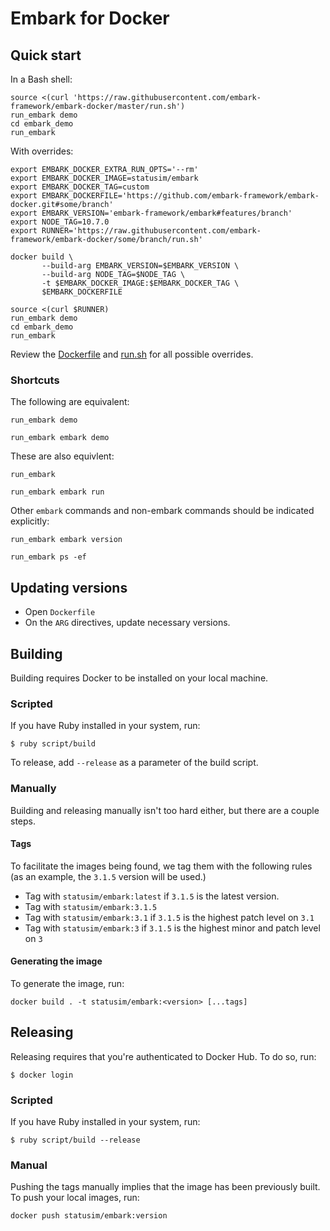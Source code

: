 # Embark for Docker

## Quick start

In a Bash shell:
``` shell
source <(curl 'https://raw.githubusercontent.com/embark-framework/embark-docker/master/run.sh')
run_embark demo
cd embark_demo
run_embark
```

With overrides:

``` shell
export EMBARK_DOCKER_EXTRA_RUN_OPTS='--rm'
export EMBARK_DOCKER_IMAGE=statusim/embark
export EMBARK_DOCKER_TAG=custom
export EMBARK_DOCKERFILE='https://github.com/embark-framework/embark-docker.git#some/branch'
export EMBARK_VERSION='embark-framework/embark#features/branch'
export NODE_TAG=10.7.0
export RUNNER='https://raw.githubusercontent.com/embark-framework/embark-docker/some/branch/run.sh'

docker build \
       --build-arg EMBARK_VERSION=$EMBARK_VERSION \
       --build-arg NODE_TAG=$NODE_TAG \
       -t $EMBARK_DOCKER_IMAGE:$EMBARK_DOCKER_TAG \
       $EMBARK_DOCKERFILE

source <(curl $RUNNER)
run_embark demo
cd embark_demo
run_embark
```

Review the [Dockerfile](https://github.com/embark-framework/embark-docker/blob/master/Dockerfile) and [run.sh](https://github.com/embark-framework/embark-docker/blob/master/run.sh#L66-L70) for all possible overrides.

### Shortcuts

The following are equivalent:

``` shell
run_embark demo
```
``` shell
run_embark embark demo
```

These are also equivlent:

``` shell
run_embark
```
``` shell
run_embark embark run
```

Other `embark` commands and non-embark commands should be indicated explicitly:

``` shell
run_embark embark version
```
``` shell
run_embark ps -ef
```

## Updating versions

* Open `Dockerfile`
* On the `ARG` directives, update necessary versions.

## Building

Building requires Docker to be installed on your local machine.

### Scripted

If you have Ruby installed in your system, run:

```
$ ruby script/build
```

To release, add `--release` as a parameter of the build script.

### Manually

Building and releasing manually isn't too hard either, but there are a couple steps.

#### Tags

To facilitate the images being found, we tag them with the following rules (as an example, the `3.1.5` version will be used.)

- Tag with `statusim/embark:latest` if `3.1.5` is the latest version.
- Tag with `statusim/embark:3.1.5`
- Tag with `statusim/embark:3.1` if `3.1.5` is the highest patch level on `3.1`
- Tag with `statusim/embark:3` if `3.1.5` is the highest minor and patch level on `3`

#### Generating the image

To generate the image, run:

```
docker build . -t statusim/embark:<version> [...tags]
```

## Releasing

Releasing requires that you're authenticated to Docker Hub. To do so, run:

```
$ docker login
```

### Scripted

If you have Ruby installed in your system, run:

```
$ ruby script/build --release
```

### Manual

Pushing the tags manually implies that the image has been previously built. To push your local images, run:

```
docker push statusim/embark:version
```
